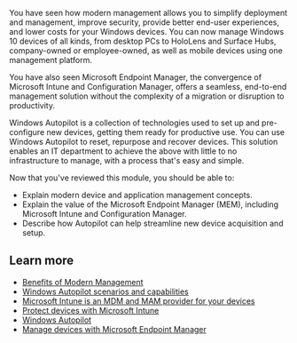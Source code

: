 You have seen how modern management allows you to simplify deployment and management, improve security, provide better end-user experiences, and lower costs for your Windows devices. You can now manage Windows 10 devices of all kinds, from desktop PCs to HoloLens and Surface Hubs, company-owned or employee-owned, as well as mobile devices using one management platform.

You have also seen Microsoft Endpoint Manager, the convergence of Microsoft Intune and Configuration Manager, offers a seamless, end-to-end management solution without the complexity of a migration or disruption to productivity.

Windows Autopilot is a collection of technologies used to set up and pre-configure new devices, getting them ready for productive use. You can use Windows Autopilot to reset, repurpose and recover devices. This solution enables an IT department to achieve the above with little to no infrastructure to manage, with a process that's easy and simple.

Now that you've reviewed this module, you should be able to:

 -  Explain modern device and application management concepts.
 -  Explain the value of the Microsoft Endpoint Manager (MEM), including Microsoft Intune and Configuration Manager.
 -  Describe how Autopilot can help streamline new device acquisition and setup.

## Learn more

 -  [Benefits of Modern Management](/learn/modules/introduction-to-modern-management-in-microsoft-365/2-benefits-modern-management)
 -  [Windows Autopilot scenarios and capabilities](/windows/deployment/windows-autopilot/windows-autopilot-scenarios)
 -  [Microsoft Intune is an MDM and MAM provider for your devices](/mem/intune/fundamentals/what-is-intune)
 -  [Protect devices with Microsoft Intune](/mem/intune/protect/device-protect)
 -  [Windows Autopilot](https://aka.ms/windowsautopilot)
 -  [Manage devices with Microsoft Endpoint Manager](https://mslearn.cloudguides.com/guides/Manage%20devices%20with%20Microsoft%20Endpoint%20Manager)
